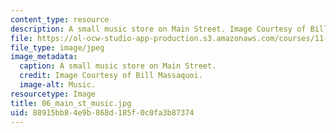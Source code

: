 ```yaml
---
content_type: resource
description: A small music store on Main Street. Image Courtesy of Bill Massaquoi.
file: https://ol-ocw-studio-app-production.s3.amazonaws.com/courses/11-945-springfield-studio-fall-2005/88915bb84e9b868d185f0c0fa3b87374_06_main_st_music.jpg
file_type: image/jpeg
image_metadata:
  caption: A small music store on Main Street.
  credit: Image Courtesy of Bill Massaquoi.
  image-alt: Music.
resourcetype: Image
title: 06_main_st_music.jpg
uid: 88915bb8-4e9b-868d-185f-0c0fa3b87374
---
```

